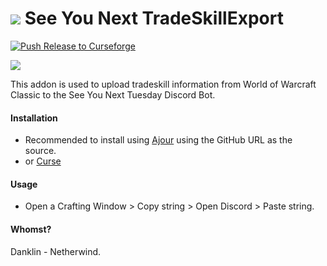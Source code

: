 # ![](favicon-32x32.png) See You Next TradeSkillExport

[![Push Release to Curseforge](https://github.com/bdanklin/tradeskill/actions/workflows/main.yml/badge.svg?branch=main)](https://github.com/bdanklin/tradeskill/actions/workflows/main.yml)

![](http://puu.sh/HWJSO/b57b086d25.jpg)

This addon is used to upload tradeskill information from World of Warcraft Classic to the See You Next Tuesday Discord Bot.

#### Installation

- Recommended to install using [Ajour](https://github.com/ajour/ajour) using the GitHub URL as the source.
- or [Curse](https://www.curseforge.com/wow/addons/see-you-next-tradeskill-export)

#### Usage

- Open a Crafting Window > Copy string > Open Discord > Paste string.

#### Whomst?

Danklin - Netherwind.
